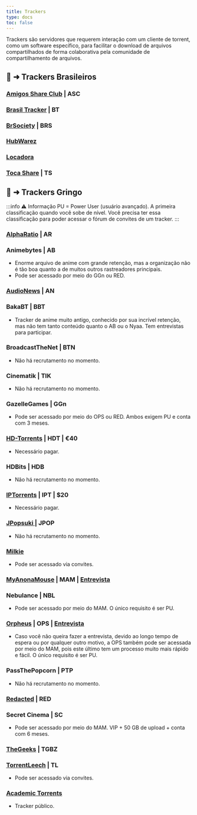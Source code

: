 ```yaml
---
title: Trackers
type: docs
toc: false
---
```


Trackers são servidores que requerem interação com um cliente de torrent, como um software específico, para facilitar o download de arquivos compartilhados de forma colaborativa pela comunidade de compartilhamento de arquivos.

## 🧵 ➜ Trackers Brasileiros

### [Amigos Share Club](https://cliente.amigos-share.club/) | ASC

### [Brasil Tracker](https://brasiltracker.org/index.php)   | BT

### [BrSociety](https://brsociety.club/) | BRS          

### [HubWarez](https://hubwarez.tv/forum/register.php)

### [Locadora](https://locadora.cc/)

### [Toca Share](https://tocashare.com/register) | TS

## 🧲 ➜ Trackers Gringo

:::info ⚠️ Informação
PU = Power User (usuário avançado). A primeira classificação quando você sobe de nível. Você precisa ter essa classificação para poder acessar o fórum de convites de um tracker.
:::

### [AlphaRatio](https://alpharatio.cc/) | AR

### Animebytes | AB
- Enorme arquivo de anime com grande retenção, mas a organização não é tão boa quanto a de muitos outros rastreadores principais.
- Pode ser acessado por meio do GGn ou RED.

### [AudioNews](https://audionews.org/) | AN

### BakaBT | BBT
- Tracker de anime muito antigo, conhecido por sua incrível retenção, mas não tem tanto conteúdo quanto o AB ou o Nyaa. Tem entrevistas para participar.

### BroadcastTheNet | BTN 
- Não há recrutamento no momento.

### Cinematik | TIK 
- Não há recrutamento no momento.

### GazelleGames | GGn 
- Pode ser acessado por meio do OPS ou RED. Ambos exigem PU e conta com 3 meses. 

### [HD-Torrents](https://hd-torrents.org/unregistred.php) | HDT | €40
- Necessário pagar.

### HDBits | HDB 
- Não há recrutamento no momento.

### [IPTorrents](https://iptorrents.com/signup.php) | IPT | $20
- Necessário pagar.

### [JPopsuki ](https://jpopsuki.eu/) | JPOP
- Não há recrutamento no momento.

### [Milkie](https://milkie.cc/)
- Pode ser acessado via convites.

### [MyAnonaMouse](https://myanonamouse.net) | MAM | [Entrevista](https://www.myanonamouse.net/inviteapp.php)

### Nebulance | NBL 
- Pode ser acessado por meio do MAM. O único requisito é ser PU.

### [Orpheus](https://orpheus.network) | OPS | [Entrevista](https://interview.orpheus.network/)
- Caso você não queira fazer a entrevista, devido ao longo tempo de espera ou por qualquer outro motivo, a OPS também pode ser acessada por meio do MAM, pois este último tem um processo muito mais rápido e fácil. O único requisito é ser PU.

### PassThePopcorn | PTP 
- Não há recrutamento no momento.

### [Redacted](https://interviewfor.red/en/index.html) | RED

### Secret Cinema | SC  
- Pode ser acessado por meio do MAM. VIP + 50 GB de upload + conta com 6 meses.

### [TheGeeks](https://thegeeks.click/) | TGBZ

### [TorrentLeech](https://www.torrentleech.org/) | TL
- Pode ser acessado via convites.

### [Academic Torrents](https://academictorrents.com/) 
- Tracker público.